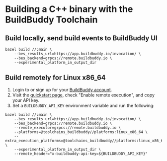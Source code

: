 # Building a C++ binary with the BuildBuddy Toolchain

## Build locally, send build events to BuildBuddy UI

```
bazel build //:main \
    --bes_results_url=https://app.buildbuddy.io/invocation/ \
    --bes_backend=grpcs://remote.buildbuddy.io \
    --experimental_platform_in_output_dir
```

## Build remotely for Linux x86_64

1. Login to or sign up for your [BuildBuddy account](https://app.buildbuddy.io/).
2. Visit the [quickstart page](https://app.buildbuddy.io/docs/setup/), check "Enable remote execution", and copy your API key.
3. Set a `BUILDBUDDY_API_KEY` environment variable and run the following:
```
bazel build //:main \
    --bes_results_url=https://app.buildbuddy.io/invocation/ \
    --bes_backend=grpcs://remote.buildbuddy.io \
    --remote_executor=grpcs://remote.buildbuddy.io \
    --platforms=@toolchains_buildbuddy//platforms:linux_x86_64 \
    --extra_execution_platforms=@toolchains_buildbuddy//platforms:linux_x86_64 \
    --experimental_platform_in_output_dir \
    --remote_header="x-buildbuddy-api-key=${BUILDBUDDY_API_KEY}"
```
